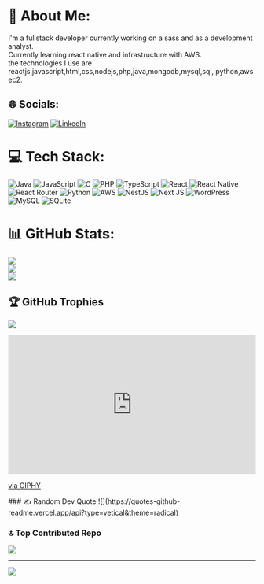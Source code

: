 # 💫 About Me:
I'm a fullstack developer currently working on a sass and as a development analyst.<br>Currently learning react native and infrastructure with AWS.<br>the technologies I use are reactjs,javascript,html,css,nodejs,php,java,mongodb,mysql,sql, python,aws ec2.


## 🌐 Socials:
[![Instagram](https://img.shields.io/badge/Instagram-%23E4405F.svg?logo=Instagram&logoColor=white)](https://instagram.com/fernandismateus) [![LinkedIn](https://img.shields.io/badge/LinkedIn-%230077B5.svg?logo=linkedin&logoColor=white)](https://linkedin.com/in/https://www.linkedin.com/in/mateus-martins-fernandes-541aa1234/) 

# 💻 Tech Stack:
![Java](https://img.shields.io/badge/java-%23ED8B00.svg?style=for-the-badge&logo=openjdk&logoColor=white) ![JavaScript](https://img.shields.io/badge/javascript-%23323330.svg?style=for-the-badge&logo=javascript&logoColor=%23F7DF1E) ![C](https://img.shields.io/badge/c-%2300599C.svg?style=for-the-badge&logo=c&logoColor=white) ![PHP](https://img.shields.io/badge/php-%23777BB4.svg?style=for-the-badge&logo=php&logoColor=white) ![TypeScript](https://img.shields.io/badge/typescript-%23007ACC.svg?style=for-the-badge&logo=typescript&logoColor=white) ![React](https://img.shields.io/badge/react-%2320232a.svg?style=for-the-badge&logo=react&logoColor=%2361DAFB) ![React Native](https://img.shields.io/badge/react_native-%2320232a.svg?style=for-the-badge&logo=react&logoColor=%2361DAFB) ![React Router](https://img.shields.io/badge/React_Router-CA4245?style=for-the-badge&logo=react-router&logoColor=white) ![Python](https://img.shields.io/badge/python-3670A0?style=for-the-badge&logo=python&logoColor=ffdd54) ![AWS](https://img.shields.io/badge/AWS-%23FF9900.svg?style=for-the-badge&logo=amazon-aws&logoColor=white) ![NestJS](https://img.shields.io/badge/nestjs-%23E0234E.svg?style=for-the-badge&logo=nestjs&logoColor=white) ![Next JS](https://img.shields.io/badge/Next-black?style=for-the-badge&logo=next.js&logoColor=white) ![WordPress](https://img.shields.io/badge/WordPress-%23117AC9.svg?style=for-the-badge&logo=WordPress&logoColor=white) ![MySQL](https://img.shields.io/badge/mysql-4479A1.svg?style=for-the-badge&logo=mysql&logoColor=white) ![SQLite](https://img.shields.io/badge/sqlite-%2307405e.svg?style=for-the-badge&logo=sqlite&logoColor=white)
# 📊 GitHub Stats:
![](https://github-readme-stats.vercel.app/api?username=teusmamf&theme=dark&hide_border=false&include_all_commits=true&count_private=true)<br/>
![](https://nirzak-streak-stats.vercel.app/?user=teusmamf&theme=dark&hide_border=false)<br/>
![](https://github-readme-stats.vercel.app/api/top-langs/?username=teusmamf&theme=dark&hide_border=false&include_all_commits=true&count_private=true&layout=compact)

## 🏆 GitHub Trophies
![](https://github-profile-trophy.vercel.app/?username=teusmamf&theme=dracula&no-frame=false&no-bg=false&margin-w=4)

<div style="width:100%;height:0;padding-bottom:56%;position:relative;"><iframe src="https://giphy.com/embed/MdGUUTVHk7s1BA5Pyk" width="100%" height="100%" style="position:absolute" frameBorder="0" class="giphy-embed" allowFullScreen></iframe></div><p><a href="https://giphy.com/gifs/bigbangtheory-season-1-episode-9-big-bang-theory-MdGUUTVHk7s1BA5Pyk">via GIPHY</a></p>
### ✍️ Random Dev Quote
![](https://quotes-github-readme.vercel.app/api?type=vetical&theme=radical)

### 🔝 Top Contributed Repo
![](https://github-contributor-stats.vercel.app/api?username=teusmamf&limit=5&theme=dark&combine_all_yearly_contributions=true)

---
[![](https://visitcount.itsvg.in/api?id=teusmamf&icon=0&color=0)](https://visitcount.itsvg.in)

<!-- Proudly created with GPRM ( https://gprm.itsvg.in ) -->
